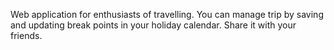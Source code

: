 Web application for enthusiasts of travelling. You can manage trip by saving and updating break points in your holiday calendar. Share it with your friends.
